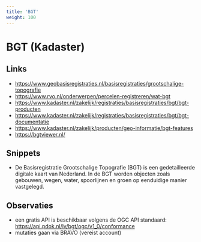 ```yaml
---
title: 'BGT'
weight: 100
---
```


# BGT (Kadaster)

## Links
- https://www.geobasisregistraties.nl/basisregistraties/grootschalige-topografie
- https://www.rvo.nl/onderwerpen/percelen-registreren/wat-bgt
- https://www.kadaster.nl/zakelijk/registraties/basisregistraties/bgt/bgt-producten
- https://www.kadaster.nl/zakelijk/registraties/basisregistraties/bgt/bgt-documentatie
- https://www.kadaster.nl/zakelijk/producten/geo-informatie/bgt-features
- https://bgtviewer.nl/

## Snippets
- De Basisregistratie Grootschalige Topografie (BGT) is een gedetailleerde digitale kaart van Nederland. In de BGT worden objecten zoals gebouwen, wegen, water, spoorlijnen en groen op eenduidige manier vastgelegd.

## Observaties
- een gratis API is beschikbaar volgens de OGC API standaard: https://api.pdok.nl/lv/bgt/ogc/v1_0/conformance
- mutaties gaan via BRAVO (vereist account)

